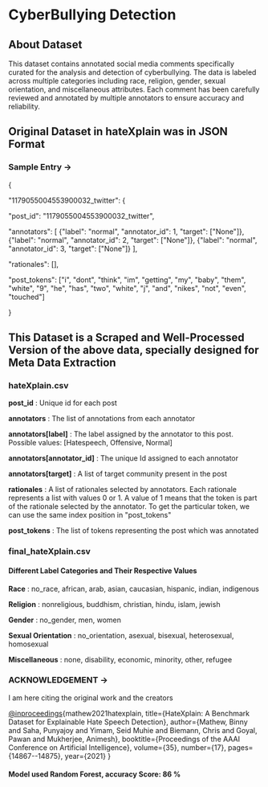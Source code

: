 # CyberBullying Detection

## About Dataset

This dataset contains annotated social media comments specifically curated for the analysis and detection of cyberbullying. The data is labeled across multiple categories including race, religion, gender, sexual orientation, and miscellaneous attributes. Each comment has been carefully reviewed and annotated by multiple annotators to ensure accuracy and reliability.

## Original Dataset in hateXplain was in JSON Format

### Sample Entry ->

{

"1179055004553900032_twitter": {

"post_id": "1179055004553900032_twitter",

"annotators": [
{"label": "normal", "annotator_id": 1, "target": ["None"]},
{"label": "normal", "annotator_id": 2, "target": ["None"]},
{"label": "normal", "annotator_id": 3, "target": ["None"]}
],

"rationales": [],

"post_tokens": ["i", "dont", "think", "im", "getting", "my", "baby", "them", "white", "9", "he", "has", "two", "white",
"j", "and", "nikes", "not", "even", "touched"]

}

## This Dataset is a Scraped and Well-Processed Version of the above data, specially designed for Meta Data Extraction

### hateXplain.csv

**post_id** : Unique id for each post

**annotators** : The list of annotations from each annotator

**annotators[label]** : The label assigned by the annotator to this post. Possible values: [Hatespeech, Offensive, Normal]

**annotators[annotator_id]** : The unique Id assigned to each annotator

**annotators[target]** : A list of target community present in the post

 **rationales** : A list of rationales selected by annotators. Each rationale represents a list with values 0 or 1. A value of 1 means that the token is part of the rationale selected by the annotator. To get the particular token, we can use the same index position in "post_tokens"

 **post_tokens** : The list of tokens representing the post which was annotated

### final_hateXplain.csv

#### Different Label Categories and Their Respective Values

 **Race** : no_race, african, arab, asian, caucasian, hispanic, indian, indigenous

 **Religion** : nonreligious, buddhism, christian, hindu, islam, jewish

 **Gender** : no_gender, men, women

 **Sexual Orientation** : no_orientation, asexual, bisexual, heterosexual, homosexual

 **Miscellaneous** : none, disability, economic, minority, other, refugee

### ACKNOWLEDGEMENT ->

I am here citing the original work and the creators

[@inproceedings](https://www.kaggle.com/inproceedings){mathew2021hatexplain,
title={HateXplain: A Benchmark Dataset for Explainable Hate Speech Detection},
author={Mathew, Binny and Saha, Punyajoy and Yimam, Seid Muhie and Biemann, Chris and Goyal, Pawan and Mukherjee, Animesh},
booktitle={Proceedings of the AAAI Conference on Artificial Intelligence},
volume={35},
number={17},
pages={14867--14875},
year={2021}
}

#### Model used Random Forest, accuracy Score: 86 %
